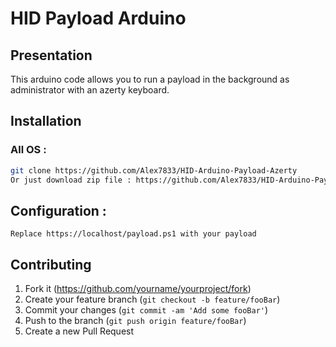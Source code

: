 # HID Payload Arduino

## Presentation

This arduino code allows you to run a payload in the background as administrator with an azerty keyboard.

## Installation

### All OS :
```bash
git clone https://github.com/Alex7833/HID-Arduino-Payload-Azerty
Or just download zip file : https://github.com/Alex7833/HID-Arduino-Payload-Azerty/archive/main.zip
```

## Configuration : 
```
Replace https://localhost/payload.ps1 with your payload
```

## Contributing

1. Fork it (<https://github.com/yourname/yourproject/fork>)
2. Create your feature branch (`git checkout -b feature/fooBar`)
3. Commit your changes (`git commit -am 'Add some fooBar'`)
4. Push to the branch (`git push origin feature/fooBar`)
5. Create a new Pull Request
